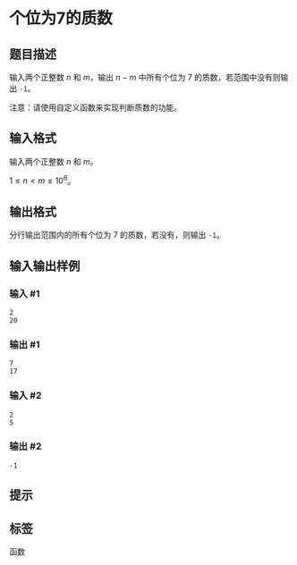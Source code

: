 # 个位为7的质数

## 题目描述

输入两个正整数 $n$ 和 $m$，输出 $n - m$ 中所有个位为 $7$ 的质数，若范围中没有则输出 `-1`。

注意：请使用自定义函数来实现判断质数的功能。

## 输入格式

输入两个正整数 $n$ 和 $m$。

$1 \leq n \lt m \leq 10^6$。

## 输出格式

分行输出范围内的所有个位为 $7$ 的质数，若没有，则输出 `-1`。

## 输入输出样例

### 输入 #1

```
2
20
```

### 输出 #1

```
7
17
```

### 输入 #2

```
2
5
```

### 输出 #2

```
-1
```

## 提示

## 标签
函数
